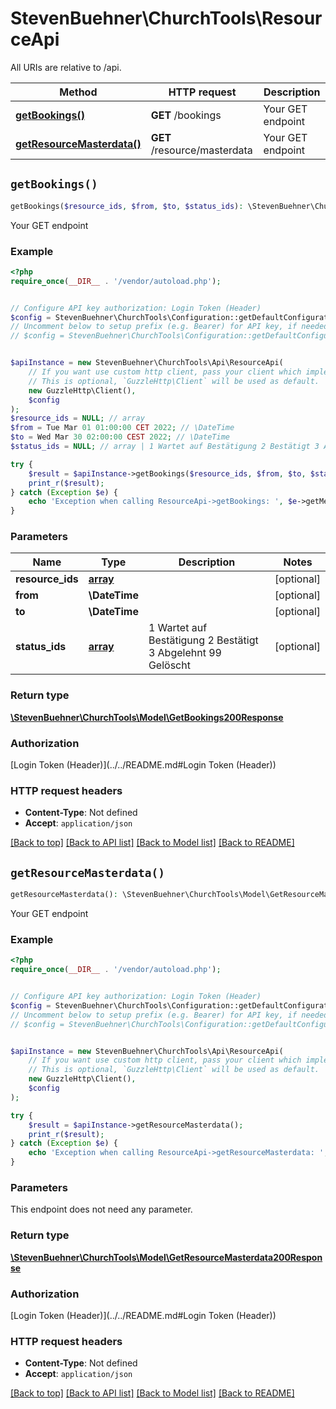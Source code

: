 # StevenBuehner\ChurchTools\ResourceApi

All URIs are relative to /api.

Method | HTTP request | Description
------------- | ------------- | -------------
[**getBookings()**](ResourceApi.md#getBookings) | **GET** /bookings | Your GET endpoint
[**getResourceMasterdata()**](ResourceApi.md#getResourceMasterdata) | **GET** /resource/masterdata | Your GET endpoint


## `getBookings()`

```php
getBookings($resource_ids, $from, $to, $status_ids): \StevenBuehner\ChurchTools\Model\GetBookings200Response
```

Your GET endpoint

### Example

```php
<?php
require_once(__DIR__ . '/vendor/autoload.php');


// Configure API key authorization: Login Token (Header)
$config = StevenBuehner\ChurchTools\Configuration::getDefaultConfiguration()->setApiKey('Authorization', 'YOUR_API_KEY');
// Uncomment below to setup prefix (e.g. Bearer) for API key, if needed
// $config = StevenBuehner\ChurchTools\Configuration::getDefaultConfiguration()->setApiKeyPrefix('Authorization', 'Bearer');


$apiInstance = new StevenBuehner\ChurchTools\Api\ResourceApi(
    // If you want use custom http client, pass your client which implements `GuzzleHttp\ClientInterface`.
    // This is optional, `GuzzleHttp\Client` will be used as default.
    new GuzzleHttp\Client(),
    $config
);
$resource_ids = NULL; // array
$from = Tue Mar 01 01:00:00 CET 2022; // \DateTime
$to = Wed Mar 30 02:00:00 CEST 2022; // \DateTime
$status_ids = NULL; // array | 1 Wartet auf Bestätigung 2 Bestätigt 3 Abgelehnt 99 Gelöscht

try {
    $result = $apiInstance->getBookings($resource_ids, $from, $to, $status_ids);
    print_r($result);
} catch (Exception $e) {
    echo 'Exception when calling ResourceApi->getBookings: ', $e->getMessage(), PHP_EOL;
}
```

### Parameters

Name | Type | Description  | Notes
------------- | ------------- | ------------- | -------------
 **resource_ids** | [**array**](../Model/.md)|  | [optional]
 **from** | **\DateTime**|  | [optional]
 **to** | **\DateTime**|  | [optional]
 **status_ids** | [**array**](../Model/.md)| 1 Wartet auf Bestätigung 2 Bestätigt 3 Abgelehnt 99 Gelöscht | [optional]

### Return type

[**\StevenBuehner\ChurchTools\Model\GetBookings200Response**](../Model/GetBookings200Response.md)

### Authorization

[Login Token (Header)](../../README.md#Login Token (Header))

### HTTP request headers

- **Content-Type**: Not defined
- **Accept**: `application/json`

[[Back to top]](#) [[Back to API list]](../../README.md#endpoints)
[[Back to Model list]](../../README.md#models)
[[Back to README]](../../README.md)

## `getResourceMasterdata()`

```php
getResourceMasterdata(): \StevenBuehner\ChurchTools\Model\GetResourceMasterdata200Response
```

Your GET endpoint

### Example

```php
<?php
require_once(__DIR__ . '/vendor/autoload.php');


// Configure API key authorization: Login Token (Header)
$config = StevenBuehner\ChurchTools\Configuration::getDefaultConfiguration()->setApiKey('Authorization', 'YOUR_API_KEY');
// Uncomment below to setup prefix (e.g. Bearer) for API key, if needed
// $config = StevenBuehner\ChurchTools\Configuration::getDefaultConfiguration()->setApiKeyPrefix('Authorization', 'Bearer');


$apiInstance = new StevenBuehner\ChurchTools\Api\ResourceApi(
    // If you want use custom http client, pass your client which implements `GuzzleHttp\ClientInterface`.
    // This is optional, `GuzzleHttp\Client` will be used as default.
    new GuzzleHttp\Client(),
    $config
);

try {
    $result = $apiInstance->getResourceMasterdata();
    print_r($result);
} catch (Exception $e) {
    echo 'Exception when calling ResourceApi->getResourceMasterdata: ', $e->getMessage(), PHP_EOL;
}
```

### Parameters

This endpoint does not need any parameter.

### Return type

[**\StevenBuehner\ChurchTools\Model\GetResourceMasterdata200Response**](../Model/GetResourceMasterdata200Response.md)

### Authorization

[Login Token (Header)](../../README.md#Login Token (Header))

### HTTP request headers

- **Content-Type**: Not defined
- **Accept**: `application/json`

[[Back to top]](#) [[Back to API list]](../../README.md#endpoints)
[[Back to Model list]](../../README.md#models)
[[Back to README]](../../README.md)
